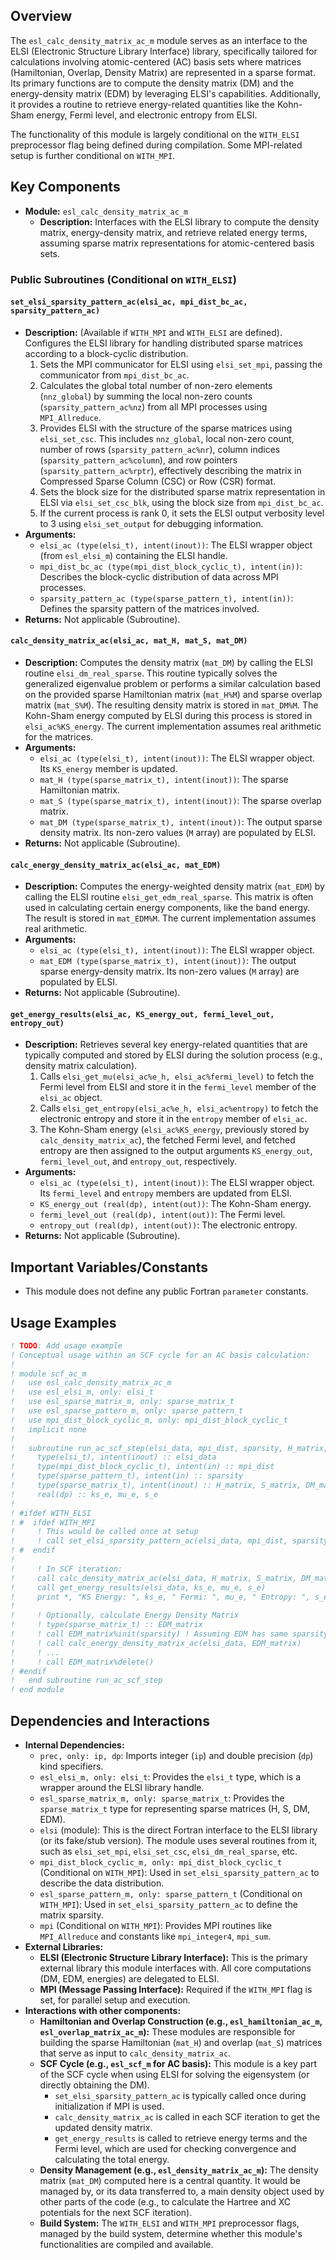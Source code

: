## Overview

The `esl_calc_density_matrix_ac_m` module serves as an interface to the ELSI (Electronic Structure Library Interface) library, specifically tailored for calculations involving atomic-centered (AC) basis sets where matrices (Hamiltonian, Overlap, Density Matrix) are represented in a sparse format. Its primary functions are to compute the density matrix (DM) and the energy-density matrix (EDM) by leveraging ELSI's capabilities. Additionally, it provides a routine to retrieve energy-related quantities like the Kohn-Sham energy, Fermi level, and electronic entropy from ELSI.

The functionality of this module is largely conditional on the `WITH_ELSI` preprocessor flag being defined during compilation. Some MPI-related setup is further conditional on `WITH_MPI`.

## Key Components

- **Module:** `esl_calc_density_matrix_ac_m`
    - **Description:** Interfaces with the ELSI library to compute the density matrix, energy-density matrix, and retrieve related energy terms, assuming sparse matrix representations for atomic-centered basis sets.

### Public Subroutines (Conditional on `WITH_ELSI`)

#### `set_elsi_sparsity_pattern_ac(elsi_ac, mpi_dist_bc_ac, sparsity_pattern_ac)`
- **Description:** (Available if `WITH_MPI` and `WITH_ELSI` are defined). Configures the ELSI library for handling distributed sparse matrices according to a block-cyclic distribution.
    1.  Sets the MPI communicator for ELSI using `elsi_set_mpi`, passing the communicator from `mpi_dist_bc_ac`.
    2.  Calculates the global total number of non-zero elements (`nnz_global`) by summing the local non-zero counts (`sparsity_pattern_ac%nz`) from all MPI processes using `MPI_Allreduce`.
    3.  Provides ELSI with the structure of the sparse matrices using `elsi_set_csc`. This includes `nnz_global`, local non-zero count, number of rows (`sparsity_pattern_ac%nr`), column indices (`sparsity_pattern_ac%column`), and row pointers (`sparsity_pattern_ac%rptr`), effectively describing the matrix in Compressed Sparse Column (CSC) or Row (CSR) format.
    4.  Sets the block size for the distributed sparse matrix representation in ELSI via `elsi_set_csc_blk`, using the block size from `mpi_dist_bc_ac`.
    5.  If the current process is rank 0, it sets the ELSI output verbosity level to 3 using `elsi_set_output` for debugging information.
- **Arguments:**
    - `elsi_ac (type(elsi_t), intent(inout))`: The ELSI wrapper object (from `esl_elsi_m`) containing the ELSI handle.
    - `mpi_dist_bc_ac (type(mpi_dist_block_cyclic_t), intent(in))`: Describes the block-cyclic distribution of data across MPI processes.
    - `sparsity_pattern_ac (type(sparse_pattern_t), intent(in))`: Defines the sparsity pattern of the matrices involved.
- **Returns:** Not applicable (Subroutine).

#### `calc_density_matrix_ac(elsi_ac, mat_H, mat_S, mat_DM)`
- **Description:** Computes the density matrix (`mat_DM`) by calling the ELSI routine `elsi_dm_real_sparse`. This routine typically solves the generalized eigenvalue problem or performs a similar calculation based on the provided sparse Hamiltonian matrix (`mat_H%M`) and sparse overlap matrix (`mat_S%M`). The resulting density matrix is stored in `mat_DM%M`. The Kohn-Sham energy computed by ELSI during this process is stored in `elsi_ac%KS_energy`. The current implementation assumes real arithmetic for the matrices.
- **Arguments:**
    - `elsi_ac (type(elsi_t), intent(inout))`: The ELSI wrapper object. Its `KS_energy` member is updated.
    - `mat_H (type(sparse_matrix_t), intent(inout))`: The sparse Hamiltonian matrix.
    - `mat_S (type(sparse_matrix_t), intent(inout))`: The sparse overlap matrix.
    - `mat_DM (type(sparse_matrix_t), intent(inout))`: The output sparse density matrix. Its non-zero values (`M` array) are populated by ELSI.
- **Returns:** Not applicable (Subroutine).

#### `calc_energy_density_matrix_ac(elsi_ac, mat_EDM)`
- **Description:** Computes the energy-weighted density matrix (`mat_EDM`) by calling the ELSI routine `elsi_get_edm_real_sparse`. This matrix is often used in calculating certain energy components, like the band energy. The result is stored in `mat_EDM%M`. The current implementation assumes real arithmetic.
- **Arguments:**
    - `elsi_ac (type(elsi_t), intent(inout))`: The ELSI wrapper object.
    - `mat_EDM (type(sparse_matrix_t), intent(inout))`: The output sparse energy-density matrix. Its non-zero values (`M` array) are populated by ELSI.
- **Returns:** Not applicable (Subroutine).

#### `get_energy_results(elsi_ac, KS_energy_out, fermi_level_out, entropy_out)`
- **Description:** Retrieves several key energy-related quantities that are typically computed and stored by ELSI during the solution process (e.g., density matrix calculation).
    1.  Calls `elsi_get_mu(elsi_ac%e_h, elsi_ac%fermi_level)` to fetch the Fermi level from ELSI and store it in the `fermi_level` member of the `elsi_ac` object.
    2.  Calls `elsi_get_entropy(elsi_ac%e_h, elsi_ac%entropy)` to fetch the electronic entropy and store it in the `entropy` member of `elsi_ac`.
    3.  The Kohn-Sham energy (`elsi_ac%KS_energy`, previously stored by `calc_density_matrix_ac`), the fetched Fermi level, and fetched entropy are then assigned to the output arguments `KS_energy_out`, `fermi_level_out`, and `entropy_out`, respectively.
- **Arguments:**
    - `elsi_ac (type(elsi_t), intent(inout))`: The ELSI wrapper object. Its `fermi_level` and `entropy` members are updated from ELSI.
    - `KS_energy_out (real(dp), intent(out))`: The Kohn-Sham energy.
    - `fermi_level_out (real(dp), intent(out))`: The Fermi level.
    - `entropy_out (real(dp), intent(out))`: The electronic entropy.
- **Returns:** Not applicable (Subroutine).

## Important Variables/Constants
- This module does not define any public Fortran `parameter` constants.

## Usage Examples
```fortran
! TODO: Add usage example
! Conceptual usage within an SCF cycle for an AC basis calculation:
!
! module scf_ac_m
!   use esl_calc_density_matrix_ac_m
!   use esl_elsi_m, only: elsi_t
!   use esl_sparse_matrix_m, only: sparse_matrix_t
!   use esl_sparse_pattern_m, only: sparse_pattern_t
!   use mpi_dist_block_cyclic_m, only: mpi_dist_block_cyclic_t
!   implicit none
!
!   subroutine run_ac_scf_step(elsi_data, mpi_dist, sparsity, H_matrix, S_matrix, DM_matrix)
!     type(elsi_t), intent(inout) :: elsi_data
!     type(mpi_dist_block_cyclic_t), intent(in) :: mpi_dist
!     type(sparse_pattern_t), intent(in) :: sparsity
!     type(sparse_matrix_t), intent(inout) :: H_matrix, S_matrix, DM_matrix
!     real(dp) :: ks_e, mu_e, s_e
!
! #ifdef WITH_ELSI
! #  ifdef WITH_MPI
!     ! This would be called once at setup
!     ! call set_elsi_sparsity_pattern_ac(elsi_data, mpi_dist, sparsity)
! #  endif
!
!     ! In SCF iteration:
!     call calc_density_matrix_ac(elsi_data, H_matrix, S_matrix, DM_matrix)
!     call get_energy_results(elsi_data, ks_e, mu_e, s_e)
!     print *, "KS Energy: ", ks_e, " Fermi: ", mu_e, " Entropy: ", s_e
!
!     ! Optionally, calculate Energy Density Matrix
!     ! type(sparse_matrix_t) :: EDM_matrix
!     ! call EDM_matrix%init(sparsity) ! Assuming EDM has same sparsity
!     ! call calc_energy_density_matrix_ac(elsi_data, EDM_matrix)
!     ! ...
!     ! call EDM_matrix%delete()
! #endif
!   end subroutine run_ac_scf_step
! end module
```

## Dependencies and Interactions

- **Internal Dependencies:**
    - `prec, only: ip, dp`: Imports integer (`ip`) and double precision (`dp`) kind specifiers.
    - `esl_elsi_m, only: elsi_t`: Provides the `elsi_t` type, which is a wrapper around the ELSI library handle.
    - `esl_sparse_matrix_m, only: sparse_matrix_t`: Provides the `sparse_matrix_t` type for representing sparse matrices (H, S, DM, EDM).
    - `elsi` (module): This is the direct Fortran interface to the ELSI library (or its fake/stub version). The module uses several routines from it, such as `elsi_set_mpi`, `elsi_set_csc`, `elsi_dm_real_sparse`, etc.
    - `mpi_dist_block_cyclic_m, only: mpi_dist_block_cyclic_t` (Conditional on `WITH_MPI`): Used in `set_elsi_sparsity_pattern_ac` to describe the data distribution.
    - `esl_sparse_pattern_m, only: sparse_pattern_t` (Conditional on `WITH_MPI`): Used in `set_elsi_sparsity_pattern_ac` to define the matrix sparsity.
    - `mpi` (Conditional on `WITH_MPI`): Provides MPI routines like `MPI_Allreduce` and constants like `mpi_integer4`, `mpi_sum`.
- **External Libraries:**
    - **ELSI (Electronic Structure Library Interface):** This is the primary external library this module interfaces with. All core computations (DM, EDM, energies) are delegated to ELSI.
    - **MPI (Message Passing Interface):** Required if the `WITH_MPI` flag is set, for parallel setup and execution.
- **Interactions with other components:**
    - **Hamiltonian and Overlap Construction (e.g., `esl_hamiltonian_ac_m`, `esl_overlap_matrix_ac_m`):** These modules are responsible for building the sparse Hamiltonian (`mat_H`) and overlap (`mat_S`) matrices that serve as input to `calc_density_matrix_ac`.
    - **SCF Cycle (e.g., `esl_scf_m` for AC basis):** This module is a key part of the SCF cycle when using ELSI for solving the eigensystem (or directly obtaining the DM).
        - `set_elsi_sparsity_pattern_ac` is typically called once during initialization if MPI is used.
        - `calc_density_matrix_ac` is called in each SCF iteration to get the updated density matrix.
        - `get_energy_results` is called to retrieve energy terms and the Fermi level, which are used for checking convergence and calculating the total energy.
    - **Density Management (e.g., `esl_density_matrix_ac_m`):** The density matrix (`mat_DM`) computed here is a central quantity. It would be managed by, or its data transferred to, a main density object used by other parts of the code (e.g., to calculate the Hartree and XC potentials for the next SCF iteration).
    - **Build System:** The `WITH_ELSI` and `WITH_MPI` preprocessor flags, managed by the build system, determine whether this module's functionalities are compiled and available.
</tbody>
</table>
